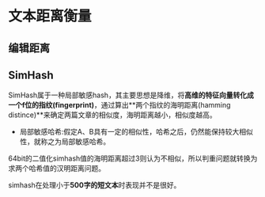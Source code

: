 # 文本距离衡量

## 编辑距离

## SimHash

SimHash属于一种局部敏感hash，其主要思想是降维，将**高维的特征向量转化成一个f位的指纹(fingerprint)**，通过算出**两个指纹的海明距离(hamming distince)**来确定两篇文章的相似度，海明距离越小，相似度越高。

- 局部敏感哈希:假定A、B具有一定的相似性，哈希之后，仍然能保持较大相似性，就称之为局部敏感哈希。

64bit的二值化simhash值的海明距离超过3则认为不相似，所以判重问题就转换为求两个哈希值的汉明距离问题。

simhash在处理小于**500字的短文本**时表现并不是很好。

